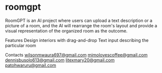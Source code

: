 # roomgpt
RoomGPT is an AI project where users can upload a text description or a picture of a room, and the AI will rearrange the room's layout and provide a visual representation of the organized room as the outcome.

Features
Design interiors with drag-and-drop
Text input describing the particular room

Contacts
wilsonmwaura697@gmail.com
mimolovescoffee@gmail.com
dennisbusolo613@gmail.com
litexmary20@gmail.com
patohwaruru@gmail.com


